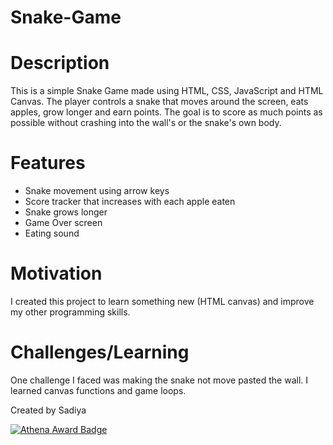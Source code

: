 # Snake-Game

# Description
This is a simple Snake Game made using HTML, CSS, JavaScript and HTML Canvas.
The player controls a snake that moves around the screen, eats apples, grow longer
and earn points. The goal is to score as much points as possible without crashing
into the wall's or the snake's own body.

# Features
- Snake movement using arrow keys
- Score tracker that increases with each apple eaten
- Snake grows longer
- Game Over screen
- Eating sound

# Motivation
I created this project to learn something new (HTML canvas) and improve my other programming skills.

# Challenges/Learning
One challenge I faced was making the snake not move pasted the wall.
I learned canvas functions and game loops.

Created by Sadiya

[![Athena Award Badge](https://img.shields.io/endpoint?url=https%3A%2F%2Faward.athena.hackclub.com%2Fapi%2Fbadge)](https://award.athena.hackclub.com?utm_source=readme)
